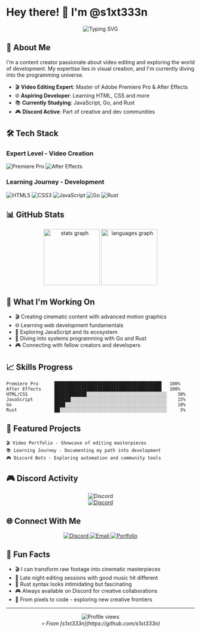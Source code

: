 # Hey there! 👋 I'm @s1xt333n

<div align="center">
  <img src="https://readme-typing-svg.herokuapp.com?font=Fira+Code&pause=1000&color=36BCF7&center=true&vCenter=true&width=435&lines=Video+Editing+Master;Motion+Graphics+Specialist;Learning+Web+Development;Always+Exploring+New+Tech" alt="Typing SVG" />
</div>

## 🎯 About Me

I'm a content creator passionate about video editing and exploring the world of development. My expertise lies in visual creation, and I'm currently diving into the programming universe.

- 🎬 **Video Editing Expert**: Master of Adobe Premiere Pro & After Effects
- 🌐 **Aspiring Developer**: Learning HTML, CSS and more
- 📚 **Currently Studying**: JavaScript, Go, and Rust
- 🎮 **Discord Active**: Part of creative and dev communities

## 🛠️ Tech Stack

### Expert Level - Video Creation
![Premiere Pro](https://img.shields.io/badge/Adobe%20Premiere%20Pro-9999FF.svg?style=for-the-badge&logo=Adobe%20Premiere%20Pro&logoColor=white)
![After Effects](https://img.shields.io/badge/Adobe%20After%20Effects-9999FF.svg?style=for-the-badge&logo=Adobe%20After%20Effects&logoColor=white)

### Learning Journey - Development
![HTML5](https://img.shields.io/badge/html5-%23E34F26.svg?style=for-the-badge&logo=html5&logoColor=white)
![CSS3](https://img.shields.io/badge/css3-%231572B6.svg?style=for-the-badge&logo=css3&logoColor=white)
![JavaScript](https://img.shields.io/badge/javascript-%23323330.svg?style=for-the-badge&logo=javascript&logoColor=%23F7DF1E)
![Go](https://img.shields.io/badge/go-%2300ADD8.svg?style=for-the-badge&logo=go&logoColor=white)
![Rust](https://img.shields.io/badge/rust-%23000000.svg?style=for-the-badge&logo=rust&logoColor=white)

## 📊 GitHub Stats

<div align="center">
  <img src="https://github-readme-stats.vercel.app/api?username=s1xt333n&hide_title=false&hide_rank=false&show_icons=true&include_all_commits=true&count_private=true&disable_animations=false&theme=dracula&locale=en&hide_border=false" height="150" alt="stats graph" />
  <img src="https://github-readme-stats.vercel.app/api/top-langs?username=s1xt333n&locale=en&hide_title=false&layout=compact&card_width=320&langs_count=5&theme=dracula&hide_border=false" height="150" alt="languages graph" />
</div>

## 🎨 What I'm Working On

- 🎬 Creating cinematic content with advanced motion graphics
- 🌐 Learning web development fundamentals
- 📖 Exploring JavaScript and its ecosystem
- 🚀 Diving into systems programming with Go and Rust
- 🎮 Connecting with fellow creators and developers

## 📈 Skills Progress

```text
Premiere Pro      ████████████████████████████████████████   100%
After Effects     ████████████████████████████████████████   100%
HTML/CSS          ████████████░░░░░░░░░░░░░░░░░░░░░░░░░░░░░░    30%
JavaScript        ██████░░░░░░░░░░░░░░░░░░░░░░░░░░░░░░░░░░░░    15%
Go                ████░░░░░░░░░░░░░░░░░░░░░░░░░░░░░░░░░░░░░░    10%
Rust              ██░░░░░░░░░░░░░░░░░░░░░░░░░░░░░░░░░░░░░░░░     5%
```

## 🌟 Featured Projects

<!-- Add your video projects and learning repos here -->
```
🎬 Video Portfolio - Showcase of editing masterpieces
📚 Learning Journey - Documenting my path into development
🎮 Discord Bots - Exploring automation and community tools
```

## 🎮 Discord Activity

<div align="center">
  <!-- Replace YOUR_DISCORD_ID with your actual Discord ID -->
  <img src="https://discord-readme-badge.vercel.app/api?id=1057727800762695700" alt="Discord" />
</div>

<!-- Alternative Discord connection -->
<div align="center">
  <a href="https://discord.gg/YOUR_DISCORD_INVITE">
    <img src="https://img.shields.io/badge/Discord-%235865F2.svg?style=for-the-badge&logo=discord&logoColor=white" alt="Discord" />
  </a>
</div>

## 🌐 Connect With Me

<div align="center">
  <a href="https://discord.gg/YOUR_INVITE_LINK">
    <img src="https://img.shields.io/badge/Discord-%235865F2.svg?style=for-the-badge&logo=discord&logoColor=white" alt="Discord" />
  </a>
  <a href="mailto:your.email@example.com">
    <img src="https://img.shields.io/badge/Email-D14836?style=for-the-badge&logo=gmail&logoColor=white" alt="Email" />
  </a>
  <a href="https://your-portfolio.com">
    <img src="https://img.shields.io/badge/Portfolio-FF5722?style=for-the-badge&logo=todoist&logoColor=white" alt="Portfolio" />
  </a>
</div>

## 💭 Fun Facts

- 🎬 I can transform raw footage into cinematic masterpieces
- 🌙 Late night editing sessions with good music hit different
- 🦀 Rust syntax looks intimidating but fascinating
- 🎮 Always available on Discord for creative collaborations
- 🚀 From pixels to code - exploring new creative frontiers

---

<div align="center">
  <img src="https://komarev.com/ghpvc/?username=s1xt333n&label=Profile%20views&color=0e75b6&style=flat" alt="Profile views" />
</div>

<div align="center">
  <i>⭐️ From [s1xt333n](https://github.com/s1xt333n)</i>
</div>

